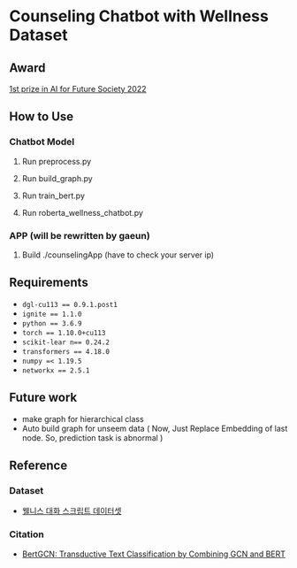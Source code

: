 # Counseling Chatbot with Wellness Dataset

## Award
[1st prize in AI for Future Society 2022](https://github.com/payitfoward/counseling_chatbot/blob/main/%EC%83%81%EC%9E%A5.jpg)

## How to Use

### Chatbot Model

1. Run preprocess.py

2. Run build_graph.py

3. Run train_bert.py

4. Run roberta_wellness_chatbot.py

### APP (will be rewritten by gaeun)

1. Build ./counselingApp (have to check your server ip)

## Requirements

- `dgl-cu113 == 0.9.1.post1`
- `ignite == 1.1.0`
- `python == 3.6.9`
- `torch == 1.10.0+cu113`
- `scikit-lear n== 0.24.2`
- `transformers == 4.18.0`
- `numpy =< 1.19.5`
- `networkx == 2.5.1`

## Future work

- make graph for hierarchical class
- Auto build graph for unseem data ( Now, Just Replace Embedding of last node. So, prediction task is abnormal )

## Reference

### Dataset

- [웰니스 대화 스크립트 데이터셋](https://aihub.or.kr/aihubdata/data/view.do?currMenu=120&topMenu=100&aihubDataSe=extrldata&dataSetSn=267)

### Citation

- [BertGCN: Transductive Text Classification by Combining GCN and BERT](https://arxiv.org/abs/2105.05727)
